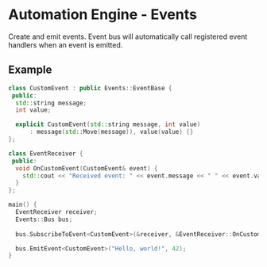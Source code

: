 # Automation Engine - Events

Create and emit events. Event bus will automatically call registered event handlers when
an event is emitted.

## Example

```cpp
class CustomEvent : public Events::EventBase {
 public:
  std::string message;
  int value;

  explicit CustomEvent(std::string message, int value)
      : message(std::Move(message)), value(value) {}
};

class EventReceiver {
 public:
  void OnCustomEvent(CustomEvent& event) {
    std::cout << "Received event: " << event.message << " " << event.value << std::endl;
  }
};

main() {
  EventReceiver receiver;
  Events::Bus bus;
  
  bus.SubscribeToEvent<CustomEvent>(&receiver, &EventReceiver::OnCustomEvent);

  bus.EmitEvent<CustomEvent>("Hello, world!", 42);
}
```

